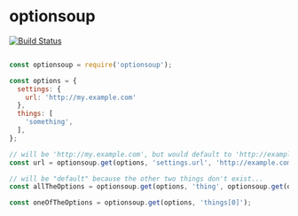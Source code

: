 # optionsoup

[![Build Status](https://travis-ci.org/AtenDesignGroup/optionsoup.svg?branch=master)](https://travis-ci.org/AtenDesignGroup/optionsoup)

```javascript

const optionsoup = require('optionsoup');

const options = {
  settings: {
    url: 'http://my.example.com'
  },
  things: [
    'something',
  ],
};

// will be 'http://my.example.com', but would default to 'http://example.com' if that didn't exist...
const url = optionsoup.get(options, 'settings.url', 'http://example.com');

// will be "default" because the other two things don't exist...
const allTheOptions = optionsoup.get(options, 'thing', optionsoup.get(options, 'anotherthing', 'default'));

const oneOfTheOptions = optionsoup.get(options, 'things[0]');
```
